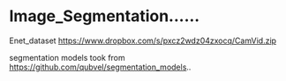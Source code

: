 # Image_Segmentation......
Enet_dataset
https://www.dropbox.com/s/pxcz2wdz04zxocq/CamVid.zip

segmentation models took from
https://github.com/qubvel/segmentation_models..
